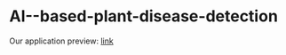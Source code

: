 # AI--based-plant-disease-detection

Our application preview: [link](https://ai-based-plant-disease-detection.onrender.com)
